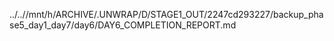 ../..//mnt/h/ARCHIVE/.UNWRAP/D/STAGE1_OUT/2247cd293227/backup_phase5_day1_day7/day6/DAY6_COMPLETION_REPORT.md